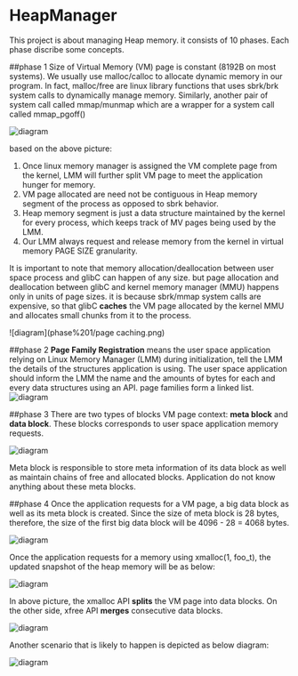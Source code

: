 # HeapManager

This project is about managing Heap memory. it consists of 10 phases. Each phase discribe some concepts.

##phase 1
Size of Virtual Memory (VM) page is constant (8192B on most systems). We usually use malloc/calloc to allocate 
dynamic memory in our program. In fact, malloc/free are linux library functions that uses sbrk/brk system calls
to dynamically manage memory. Similarly, another pair of system call called mmap/munmap which are a wrapper for
a system call called mmap_pgoff()

![diagram](phase%201/mmap.png)

based on the above picture:
1. Once linux memory manager is assigned the VM complete page from the kernel, LMM will further split VM page to meet 
the application hunger for memory.
2. VM page allocated are need not be contiguous in Heap memory segment of the process as opposed to sbrk behavior.
3. Heap memory segment is just a data structure maintained by the kernel for every process, which keeps track of MV pages
being used by the LMM.
4. Our LMM always request and release memory from the kernel in virtual memory PAGE SIZE granularity.

It is important to note that memory allocation/deallocation between user space process and glibC can happen of any size.
but page allocation and deallocation between glibC and kernel memory manager (MMU) happens only in units of page sizes. it is
because sbrk/mmap system calls are expensive, so that glibC **caches** the VM page allocated by the kernel MMU and allocates 
small chunks from it to the process.

![diagram](phase%201/page caching.png)

##phase 2
**Page Family Registration** means the user space application relying on Linux Memory Manager (LMM) during initialization,
tell the LMM the details of the structures application is using.
The user space application should inform the LMM the name and the amounts of bytes for each and every data structures using an API.
page families form a linked list.
![diagram](phase%202/pageFamily.png)

##phase 3
There are two types of blocks VM page context: **meta block** and **data block**. These blocks corresponds to user space application 
memory requests.

![diagram](phase%203/metablock.png)

Meta block is responsible to store meta information of its data block as well as maintain chains of free and allocated blocks.
Application do not know anything about these meta blocks.

##phase 4
Once the application requests for a VM page, a big data block as well as its meta block is created. Since the size of meta block
is 28 bytes, therefore, the size of the first big data block will be 4096 - 28 = 4068 bytes.

![diagram](phase%204/bigdatablock.png)

Once the application requests for a memory using xmalloc(1, foo_t), the updated snapshot of the heap memory will be as below:

![diagram](phase%204/bigdatablock2.png)

In above picture, the xmalloc API **splits** the VM page into data blocks. On the other side, xfree API **merges** consecutive 
data blocks.

![diagram](phase%204/bigdatablock3.png)

Another scenario that is likely to happen is depicted as below diagram:

![diagram](phase%204/merging.png)
